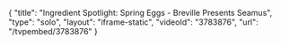 {
    "title": "Ingredient Spotlight: Spring Eggs - Breville Presents Seamus",
    "type": "solo",
    "layout": "iframe-static",
    "videoId": "3783876",
    "url": "\/tvpembed\/3783876"
}